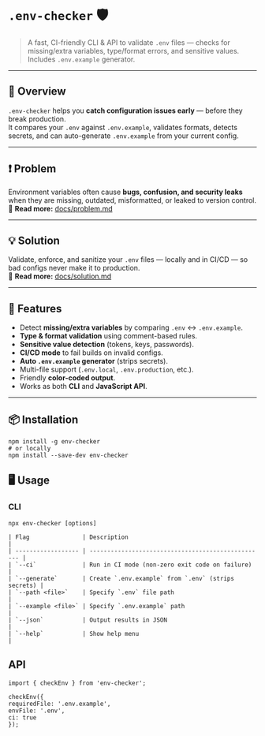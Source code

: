 # `.env-checker` 🛡

> A fast, CI-friendly CLI & API to validate `.env` files — checks for missing/extra variables, type/format errors, and sensitive values. Includes `.env.example` generator.

---

## 📌 Overview

`.env-checker` helps you **catch configuration issues early** — before they break production.  
It compares your `.env` against `.env.example`, validates formats, detects secrets, and can auto-generate `.env.example` from your current config.

---

## ❗ Problem

Environment variables often cause **bugs, confusion, and security leaks** when they are missing, outdated, misformatted, or leaked to version control.  
📄 **Read more:** [docs/problem.md](docs/problem.md)

---

## 💡 Solution

Validate, enforce, and sanitize your `.env` files — locally and in CI/CD — so bad configs never make it to production.  
📄 **Read more:** [docs/solution.md](docs/solution.md)

---

## 🚀 Features

- Detect **missing/extra variables** by comparing `.env` ↔ `.env.example`.
- **Type & format validation** using comment-based rules.
- **Sensitive value detection** (tokens, keys, passwords).
- **CI/CD mode** to fail builds on invalid configs.
- **Auto `.env.example` generator** (strips secrets).
- Multi-file support (`.env.local`, `.env.production`, etc.).
- Friendly **color-coded output**.
- Works as both **CLI** and **JavaScript API**.

---

## 📦 Installation

```
npm install -g env-checker
# or locally
npm install --save-dev env-checker
```

## 🖥 Usage

### CLI

```
npx env-checker [options]

```

```
| Flag               | Description                                        |
| ------------------ | -------------------------------------------------- |
| `--ci`             | Run in CI mode (non-zero exit code on failure)     |
| `--generate`       | Create `.env.example` from `.env` (strips secrets) |
| `--path <file>`    | Specify `.env` file path                           |
| `--example <file>` | Specify `.env.example` path                        |
| `--json`           | Output results in JSON                             |
| `--help`           | Show help menu                                     |

```

## API

```
import { checkEnv } from 'env-checker';

checkEnv({
requiredFile: '.env.example',
envFile: '.env',
ci: true
});
```
